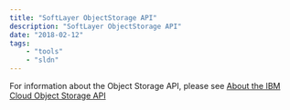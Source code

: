 ```yaml
---
title: "SoftLayer ObjectStorage API"
description: "SoftLayer ObjectStorage API"
date: "2018-02-12"
tags:
    - "tools"
    - "sldn"
---
```


For information about the Object Storage API, please see [About the IBM Cloud Object Storage API](https://console.bluemix.net/docs/services/cloud-object-storage/api-reference/about-api.html#about-the-ibm-cloud-object-storage-api)                                                                                                   


